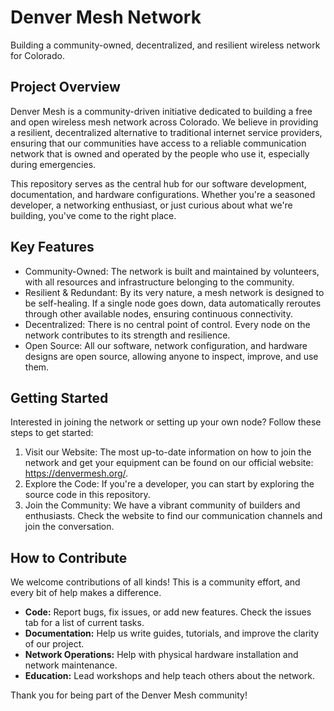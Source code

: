 # Denver Mesh Network
Building a community-owned, decentralized, and resilient wireless network for Colorado.

## Project Overview
Denver Mesh is a community-driven initiative dedicated to building a free and open wireless mesh network across Colorado. We believe in providing a resilient, decentralized alternative to traditional internet service providers, ensuring that our communities have access to a reliable communication network that is owned and operated by the people who use it, especially during emergencies.

This repository serves as the central hub for our software development, documentation, and hardware configurations. Whether you're a seasoned developer, a networking enthusiast, or just curious about what we're building, you've come to the right place.

## Key Features
* Community-Owned: The network is built and maintained by volunteers, with all resources and infrastructure belonging to the community.
* Resilient & Redundant: By its very nature, a mesh network is designed to be self-healing. If a single node goes down, data automatically reroutes through other available nodes, ensuring continuous connectivity.
* Decentralized: There is no central point of control. Every node on the network contributes to its strength and resilience.
* Open Source: All our software, network configuration, and hardware designs are open source, allowing anyone to inspect, improve, and use them.

## Getting Started
Interested in joining the network or setting up your own node? Follow these steps to get started:
1. Visit our Website: The most up-to-date information on how to join the network and get your equipment can be found on our official website: https://denvermesh.org/.
1. Explore the Code: If you're a developer, you can start by exploring the source code in this repository.
1. Join the Community: We have a vibrant community of builders and enthusiasts. Check the website to find our communication channels and join the conversation.

## How to Contribute
We welcome contributions of all kinds! This is a community effort, and every bit of help makes a difference.
* **Code:** Report bugs, fix issues, or add new features. Check the issues tab for a list of current tasks.
* **Documentation:** Help us write guides, tutorials, and improve the clarity of our project.
* **Network Operations:** Help with physical hardware installation and network maintenance.
* **Education:** Lead workshops and help teach others about the network.

Thank you for being part of the Denver Mesh community!
